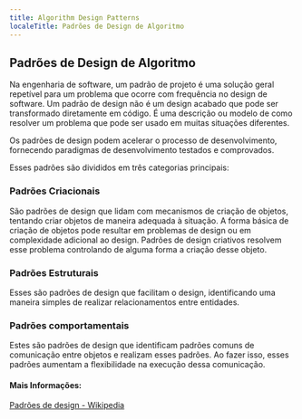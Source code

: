 ```yaml
---
title: Algorithm Design Patterns
localeTitle: Padrões de Design de Algoritmo
---
```

## Padrões de Design de Algoritmo

Na engenharia de software, um padrão de projeto é uma solução geral repetível para um problema que ocorre com frequência no design de software. Um padrão de design não é um design acabado que pode ser transformado diretamente em código. É uma descrição ou modelo de como resolver um problema que pode ser usado em muitas situações diferentes.

Os padrões de design podem acelerar o processo de desenvolvimento, fornecendo paradigmas de desenvolvimento testados e comprovados.

Esses padrões são divididos em três categorias principais:

### Padrões Criacionais

São padrões de design que lidam com mecanismos de criação de objetos, tentando criar objetos de maneira adequada à situação. A forma básica de criação de objetos pode resultar em problemas de design ou em complexidade adicional ao design. Padrões de design criativos resolvem esse problema controlando de alguma forma a criação desse objeto.

### Padrões Estruturais

Esses são padrões de design que facilitam o design, identificando uma maneira simples de realizar relacionamentos entre entidades.

### Padrões comportamentais

Estes são padrões de design que identificam padrões comuns de comunicação entre objetos e realizam esses padrões. Ao fazer isso, esses padrões aumentam a flexibilidade na execução dessa comunicação.

#### Mais Informações:

[Padrões de design - Wikipedia](https://en.wikipedia.org/wiki/Design_Patterns)
